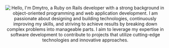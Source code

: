 <div align="center">
    <p>
        <img src="https://media3.giphy.com/media/v1.Y2lkPTc5MGI3NjExMzM3ZnIxYjl1amNpOTV4NTlmaTc3NDA2eHhvZG1rN2VlcWg2dDRncyZlcD12MV9pbnRlcm5hbF9naWZfYnlfaWQmY3Q9Zw/26tn33aiTi1jkl6H6/giphy.gif" alt="Hello, I'm Dmytro, a Ruby on Rails developer with a strong background in object-oriented programming and web application development. I am passionate about designing and building technologies, continuously improving my skills, and striving to achieve results by breaking down complex problems into manageable parts. I aim to leverage my expertise in software development to contribute to projects that utilize cutting-edge technologies and innovative approaches." />
    </p>
</div>
